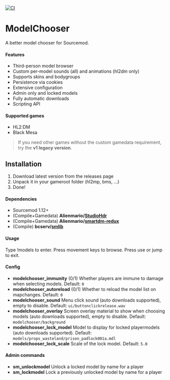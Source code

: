 [![CI](https://github.com/Alienmario/ModelChooser/actions/workflows/plugin.yml/badge.svg)](https://github.com/Alienmario/ModelChooser/actions/workflows/plugin.yml)

# ModelChooser
 A better model chooser for Sourcemod.

#### Features
- Third-person model browser
- Custom per-model sounds (all) and animations (hl2dm only)
- Supports skins and bodygroups
- Persistence via cookies
- Extensive configuration
- Admin only and locked models
- Fully automatic downloads
- Scripting API

#### Supported games
- HL2:DM
- Black Mesa

> If you need other games without the custom gamedata requirement, try the **v1 legacy version**.

## Installation
1. Download latest version from the releases page
2. Unpack it in your gameroot folder (hl2mp, bms, ...)
3. Done!

#### Dependencies
- Sourcemod 1.12+
- (Compile+Gamedata) **Alienmario/[StudioHdr](https://github.com/Alienmario/StudioHdr)**
- (Compile+Gamedata) **Alienmario/[smartdm-redux](https://github.com/Alienmario/smartdm-redux)**
- (Compile) **bcserv/[smlib](https://github.com/bcserv/smlib/tree/transitional_syntax)**

#### Usage
Type !models to enter. Press movement keys to browse. Press use or jump to exit.

#### Config
- **modelchooser_immunity** (0/1) Whether players are immune to damage when selecting models. Default: `0`
- **modelchooser_autoreload** (0/1) Whether to reload the model list on mapchanges. Default: `0`
- **modelchooser_sound** Menu click sound (auto downloads supported), empty to disable. Default: `ui/buttonclickrelease.wav`
- **modelchooser_overlay** Screen overlay material to show when choosing models (auto downloads supported), empty to disable. Default: `modelchooser/background`
- **modelchooser_lock_model** Model to display for locked playermodels (auto downloads supported). Default: `models/props_wasteland/prison_padlock001a.mdl`
- **modelchooser_lock_scale** Scale of the lock model. Default: `5.0`

#### Admin commands
- **sm_unlockmodel** Unlock a locked model by name for a player
- **sm_lockmodel** Lock a previously unlocked model by name for a player
